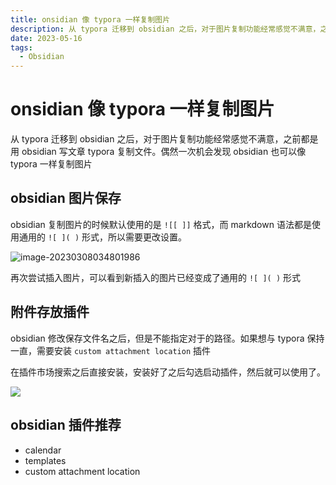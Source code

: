 ```yaml
---
title: onsidian 像 typora 一样复制图片
description: 从 typora 迁移到 obsidian 之后，对于图片复制功能经常感觉不满意，之前都是用 obsidian 写文章 typora 复制文件。偶然一次机会发现 obsidian 也可以像 typora 一样复制图片
date: 2023-05-16
tags:
  - Obsidian
---
```


# onsidian 像 typora 一样复制图片

从 typora 迁移到 obsidian 之后，对于图片复制功能经常感觉不满意，之前都是用 obsidian 写文章 typora 复制文件。偶然一次机会发现
obsidian 也可以像 typora 一样复制图片

## obsidian 图片保存

obsidian 复制图片的时候默认使用的是 `![[ ]]` 格式，而 markdown 语法都是使用通用的 `![ ]( )` 形式，所以需要更改设置。

![image-20230308034801986](https://images.zhengxinonly.com/zhengxin_notes/images/posts/assets/obsidian-copy-img/image-20230308034801986.png)

再次尝试插入图片，可以看到新插入的图片已经变成了通用的 `![ ]( )` 形式

## 附件存放插件

obsidian 修改保存文件名之后，但是不能指定对于的路径。如果想与 typora 保持一直，需要安装 `custom attachment location` 插件

在插件市场搜索之后直接安装，安装好了之后勾选启动插件，然后就可以使用了。

![](https://images.zhengxinonly.com/zhengxin_notes/images/posts/assets/obsidian-copy-img/image-20230308035713614.png)

## obsidian 插件推荐

+ calendar
+ templates
+ custom attachment location
